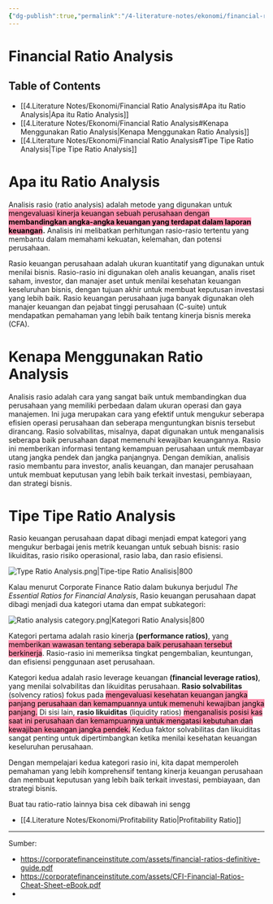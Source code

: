 ```yaml
---
{"dg-publish":true,"permalink":"/4-literature-notes/ekonomi/financial-ratio-analysis/","created":"2024-07-15 09:50"}
---
```


# Financial Ratio Analysis
## Table of Contents
- [[4.Literature Notes/Ekonomi/Financial Ratio Analysis#Apa itu Ratio Analysis\|Apa itu Ratio Analysis]]
- [[4.Literature Notes/Ekonomi/Financial Ratio Analysis#Kenapa Menggunakan Ratio Analysis\|Kenapa Menggunakan Ratio Analysis]]
- [[4.Literature Notes/Ekonomi/Financial Ratio Analysis#Tipe Tipe Ratio Analysis\|Tipe Tipe Ratio Analysis]]

# Apa itu Ratio Analysis
Analisis rasio (ratio analysis) adalah metode yang digunakan untuk <mark style="background: #FF5582A6;">mengevaluasi kinerja keuangan sebuah perusahaan dengan **membandingkan angka-angka keuangan yang terdapat dalam laporan keuangan</mark>.** Analisis ini melibatkan perhitungan rasio-rasio tertentu yang membantu dalam memahami kekuatan, kelemahan, dan potensi perusahaan.

Rasio keuangan perusahaan adalah ukuran kuantitatif yang digunakan untuk menilai bisnis. Rasio-rasio ini digunakan oleh analis keuangan, analis riset saham, investor, dan manajer aset untuk menilai kesehatan keuangan keseluruhan bisnis, dengan tujuan akhir untuk membuat keputusan investasi yang lebih baik. Rasio keuangan perusahaan juga banyak digunakan oleh manajer keuangan dan pejabat tinggi perusahaan (C-suite) untuk mendapatkan pemahaman yang lebih baik tentang kinerja bisnis mereka (CFA).

# Kenapa Menggunakan Ratio Analysis
Analisis rasio adalah cara yang sangat baik untuk membandingkan dua perusahaan yang memiliki perbedaan dalam ukuran operasi dan gaya manajemen. Ini juga merupakan cara yang efektif untuk mengukur seberapa efisien operasi perusahaan dan seberapa menguntungkan bisnis tersebut dirancang. Rasio solvabilitas, misalnya, dapat digunakan untuk menganalisis seberapa baik perusahaan dapat memenuhi kewajiban keuangannya. Rasio ini memberikan informasi tentang kemampuan perusahaan untuk membayar utang jangka pendek dan jangka panjangnya. Dengan demikian, analisis rasio membantu para investor, analis keuangan, dan manajer perusahaan untuk membuat keputusan yang lebih baik terkait investasi, pembiayaan, dan strategi bisnis.

# Tipe Tipe Ratio Analysis
Rasio keuangan perusahaan dapat dibagi menjadi empat kategori yang mengukur berbagai jenis metrik keuangan untuk sebuah bisnis: rasio likuiditas, rasio risiko operasional, rasio laba, dan rasio efisiensi.

![Type Ratio Analysis.png|Tipe-tipe Ratio Analisis|800](/img/user/2.RAW/Attachment/Type%20Ratio%20Analysis.png)

Kalau menurut Corporate Finance Ratio dalam bukunya berjudul *The Essential Ratios for Financial Analysis*, Rasio keuangan perusahaan dapat dibagi menjadi dua kategori utama dan empat subkategori:

![Ratio analysis category.png|Kategori Ratio Analysis|800](/img/user/2.RAW/Attachment/Ratio%20analysis%20category.png)

Kategori pertama adalah rasio kinerja **(performance ratios)**, yang <mark style="background: #FF5582A6;">memberikan wawasan tentang seberapa baik perusahaan tersebut berkinerja</mark>. Rasio-rasio ini memeriksa tingkat pengembalian, keuntungan, dan efisiensi penggunaan aset perusahaan.

Kategori kedua adalah rasio leverage keuangan **(financial leverage ratios)**, yang menilai solvabilitas dan likuiditas perusahaan. **Rasio solvabilitas** (solvency ratios) fokus pada <mark style="background: #FF5582A6;">mengevaluasi kesehatan keuangan jangka panjang perusahaan dan kemampuannya untuk memenuhi kewajiban jangka panjang.</mark> Di sisi lain, **rasio likuiditas** (liquidity ratios) <mark style="background: #FF5582A6;">menganalisis posisi kas saat ini perusahaan dan kemampuannya untuk mengatasi kebutuhan dan kewajiban keuangan jangka pendek.</mark> Kedua faktor solvabilitas dan likuiditas sangat penting untuk dipertimbangkan ketika menilai kesehatan keuangan keseluruhan perusahaan.



Dengan mempelajari kedua kategori rasio ini, kita dapat memperoleh pemahaman yang lebih komprehensif tentang kinerja keuangan perusahaan dan membuat keputusan yang lebih baik terkait investasi, pembiayaan, dan strategi bisnis.

Buat tau ratio-ratio lainnya bisa cek dibawah ini sengg
- [[4.Literature Notes/Ekonomi/Profitability Ratio\|Profitability Ratio]]



---
Sumber:
- https://corporatefinanceinstitute.com/assets/financial-ratios-definitive-guide.pdf
- https://corporatefinanceinstitute.com/assets/CFI-Financial-Ratios-Cheat-Sheet-eBook.pdf
- 